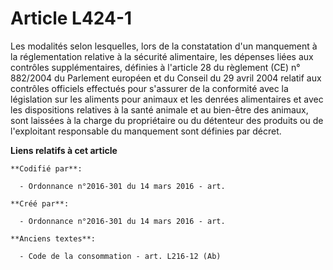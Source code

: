 # Article L424-1

Les modalités selon lesquelles, lors de la constatation d'un manquement à la réglementation relative à la sécurité
alimentaire, les dépenses liées aux contrôles supplémentaires, définies à l'article 28 du règlement (CE) n° 882/2004 du
Parlement européen et du Conseil du 29 avril 2004 relatif aux contrôles officiels effectués pour s'assurer de la conformité
avec la législation sur les aliments pour animaux et les denrées alimentaires et avec les dispositions relatives à la santé
animale et au bien-être des animaux, sont laissées à la charge du propriétaire ou du détenteur des produits ou de
l'exploitant responsable du manquement sont définies par décret.

**Liens relatifs à cet article**

	**Codifié par**:

	  - Ordonnance n°2016-301 du 14 mars 2016 - art.

	**Créé par**:

	  - Ordonnance n°2016-301 du 14 mars 2016 - art.

	**Anciens textes**:

	  - Code de la consommation - art. L216-12 (Ab)
